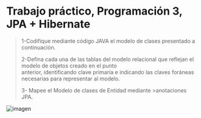# Trabajo práctico, Programación 3, **JPA + Hibernate**

>1-Codifique mediante código JAVA el modelo de clases presentado a continuación.  
>
>2-Defina cada una de las tablas del modelo relacional que reflejan el modelo de objetos creado en el punto  
>anterior, identificando clave primaria e indicando las claves foráneas necesarias para representar al modelo. 
>  
>3- Mapee el Modelo de clases de Entidad mediante >anotaciones JPA.

![imagen](https://user-images.githubusercontent.com/65373208/132117137-87a9c863-ce98-4fc9-87c2-c548b7cd2670.png)
